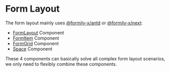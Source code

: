 # Form Layout

The form layout mainly uses [@formily-x/antd](https://antd.formilyjs.org) or [@formily-x/next](https://fusion.formilyjs.org):

- [FormLayout](http://antd.formilyjs.org/components/form-layout) Component
- [FormItem](http://antd.formilyjs.org/components/form-item) Component
- [FormGrid](http://antd.formilyjs.org/components/form-grid) Component
- [Space](http://antd.formilyjs.org/components/space) Component

These 4 components can basically solve all complex form layout scenarios, we only need to flexibly combine these components.
